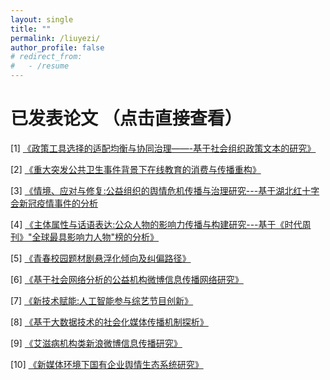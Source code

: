 ```yaml
---
layout: single
title: ""
permalink: /liuyezi/
author_profile: false
# redirect_from:
#   - /resume
---
```


<!-- 
# 个人简历:
* [CV](http://liuyezi0.github.io/files/liuyezi/ye_cv.pdf) -->




# 已发表论文 （点击直接查看）










[1] [《政策工具选择的适配均衡与协同治理——-基于社会组织政策文本的研究》](http://liuyezi0.github.io/files/liuyezi/publications/政策工具选择的适配均衡与协同治理——基于社会组织政策文本的研究.pdf)

[2] [《重大突发公共卫生事件背景下在线教育的消费与传播重构》](http://liuyezi0.github.io/files/liuyezi/publications/重大突发公共卫生事件背景下在线教育的消费与传播重构.pdf)

[3] [《情境、应对与修复:公益组织的舆情危机传播与治理研究---基于湖北红十字会新冠疫情事件的分析](http://liuyezi0.github.io/files/liuyezi/publications/情境_应对与修复_公益组织的舆情_省略_于湖北红十字会新冠疫情.pdf)

[4] [《主体属性与话语表达:公众人物的影响力传播与构建研究---基于《时代周刊》"全球最具影响力人物"榜的分析》](http://liuyezi0.github.io/files/liuyezi/publications/主体属性与话语表达_公众人物的影_省略_刊_全球最具影响力人物.pdf)

[5] [《青春校园题材剧悬浮化倾向及纠偏路径》](http://liuyezi0.github.io/files/liuyezi/publications/青春校园题材剧悬浮化倾向及纠偏路径.pdf)

[6] [《基于社会网络分析的公益机构微博信息传播网络研究》](http://liuyezi0.github.io/files/liuyezi/publications/基于社会网络分析的公益机构微博信息传播网络研究.pdf)

[7] [《新技术赋能:人工智能参与综艺节目创新》](http://liuyezi0.github.io/files/liuyezi/publications/新技术赋能_人工智能参与综艺节目创新.pdf)

[8] [《基于大数据技术的社会化媒体传播机制探析》](http://liuyezi0.github.io/files/liuyezi/publications/基于大数据技术的社会化媒体传播机制探析.pdf)

[9] [《艾滋病机构类新浪微博信息传播研究》](http://liuyezi0.github.io/files/liuyezi/publications/艾滋病机构类新浪微博信息传播研究.pdf)

[10] [《新媒体环境下国有企业舆情生态系统研究》](http://liuyezi0.github.io/files/liuyezi/publications/新媒体环境下国有企业舆情生态系统研究.pdf)